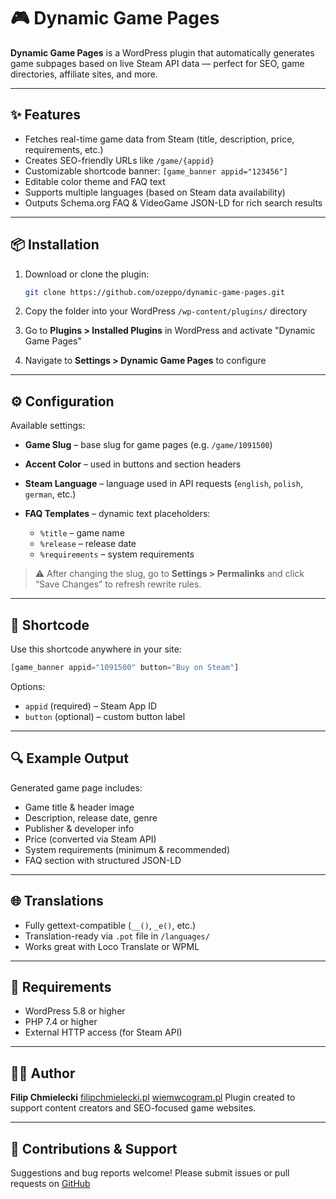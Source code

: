 # 🎮 Dynamic Game Pages

**Dynamic Game Pages** is a WordPress plugin that automatically generates game subpages based on live Steam API data — perfect for SEO, game directories, affiliate sites, and more.

---

## ✨ Features

* Fetches real-time game data from Steam (title, description, price, requirements, etc.)
* Creates SEO-friendly URLs like `/game/{appid}`
* Customizable shortcode banner: `[game_banner appid="123456"]`
* Editable color theme and FAQ text
* Supports multiple languages (based on Steam data availability)
* Outputs Schema.org FAQ & VideoGame JSON-LD for rich search results

---

## 📦 Installation

1. Download or clone the plugin:

   ```bash
   git clone https://github.com/ozeppo/dynamic-game-pages.git
   ```
2. Copy the folder into your WordPress `/wp-content/plugins/` directory
3. Go to **Plugins > Installed Plugins** in WordPress and activate "Dynamic Game Pages"
4. Navigate to **Settings > Dynamic Game Pages** to configure

---

## ⚙️ Configuration

Available settings:

* **Game Slug** – base slug for game pages (e.g. `/game/1091500`)
* **Accent Color** – used in buttons and section headers
* **Steam Language** – language used in API requests (`english`, `polish`, `german`, etc.)
* **FAQ Templates** – dynamic text placeholders:

  * `%title` – game name
  * `%release` – release date
  * `%requirements` – system requirements

> ⚠️ After changing the slug, go to **Settings > Permalinks** and click “Save Changes” to refresh rewrite rules.

---

## 🧹 Shortcode

Use this shortcode anywhere in your site:

```php
[game_banner appid="1091500" button="Buy on Steam"]
```

Options:

* `appid` (required) – Steam App ID
* `button` (optional) – custom button label

---

## 🔍 Example Output

Generated game page includes:

* Game title & header image
* Description, release date, genre
* Publisher & developer info
* Price (converted via Steam API)
* System requirements (minimum & recommended)
* FAQ section with structured JSON-LD

---

## 🌐 Translations

* Fully gettext-compatible (`__()`, `_e()`, etc.)
* Translation-ready via `.pot` file in `/languages/`
* Works great with Loco Translate or WPML

---

## 💪 Requirements

* WordPress 5.8 or higher
* PHP 7.4 or higher
* External HTTP access (for Steam API)

---

## 👨‍💻 Author

**Filip Chmielecki**
[filipchmielecki.pl](https://filipchmielecki.pl)
[wiemwcogram.pl](https://wiemwcogram.pl)
Plugin created to support content creators and SEO-focused game websites.

---

## 🧠 Contributions & Support

Suggestions and bug reports welcome!
Please submit issues or pull requests on [GitHub](https://github.com/your-username/dynamic-game-pages/issues)
